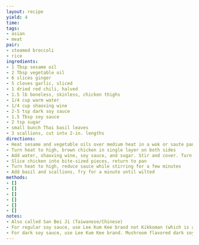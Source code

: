 ```yaml
---
layout: recipe
yield: 4
time: 
tags:
- asian
- meat
pair:
- steamed broccoli
- rice
ingredients:
- 1 Tbsp sesame oil
- 2 Tbsp vegetable oil
- 6 slices ginger
- 5 cloves garlic, sliced
- 1 dried red chili, halved
- 1.5 lb boneless, skinless, chicken thighs
- 1/4 cup warm water
- 1/4 cup shaoxing wine
- 2-5 tsp dark soy sauce
- 1.5 Tbsp soy sauce
- 2 tsp sugar
- small bunch Thai basil leaves
- 3 scallions, cut into 2-in. lengths
directions:
- Heat sesame and vegetable oils over medium heat in a wok or saute pan and cook ginger, garlic, and red chili for a couple minutes
- Turn heat to high, brown chicken in single layer on both sides
- Add water, shaoxing wine, soy sauce, and sugar. Stir and cover. Turn heat to medium and simmer for 15 min to cook chicken through
- Slice chicken into bite-sized pieces, return to pan
- Turn heat to high, reduce sauce while stirring for a few minutes
- Add basil and scallions, fry for a minute until wilted
methods:
- []
- []
- []
- []
- []
- []
notes:
- Also called San Bei Ji (Taiwanese/Chinese)
- For regular soy sauce, use Lee Kum Kee brand not Kikkoman (which is a Japense soy sauce that is slightly different)
- For dark soy sauce, use Lee Kum Kee brand. Mushroom flavored dark soy sauce can be a substitute
---
```

